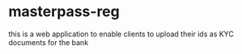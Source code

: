 # masterpass-reg
this is a web application to enable clients to upload their ids as KYC documents for the bank
